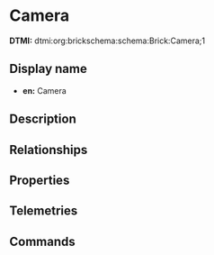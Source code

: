 # Camera
**DTMI:** dtmi:org:brickschema:schema:Brick:Camera;1
## Display name
- **en:** Camera
## Description
## Relationships
## Properties
## Telemetries
## Commands
